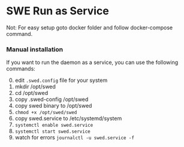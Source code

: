 # SWE Run as Service

Not: For easy setup goto docker folder and follow docker-compose command.

### Manual installation

If you want to run the daemon as a service, you can use the following commands:

0. edit `.swed.config` file for your system
1. mkdir /opt/swed
2. cd /opt/swed
3. copy .swed-config /opt/swed
4. copy swed binary to /opt/swed
5. `chmod +x /opt/swed/swed`
6. copy swed.service to /etc/systemd/system
7. `systemctl enable swed.service`
8. `systemctl start swed.service`
9. watch for errors `journalctl -u swed.service -f`
